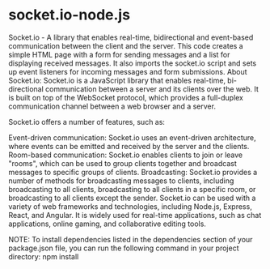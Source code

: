 # socket.io-node.js
Socket.io - A library that enables real-time, bidirectional and event-based communication between the client and the server.
This code creates a simple HTML page with a form for sending messages and a list for displaying received messages.
It also imports the socket.io script and sets up event listeners for incoming messages and form submissions.
About Socket.io:
Socket.io is a JavaScript library that enables real-time, bi-directional communication between a server and its clients over the web. It is built on top of the WebSocket protocol, which provides a full-duplex communication channel between a web browser and a server.

Socket.io offers a number of features, such as:

Event-driven communication: Socket.io uses an event-driven architecture, where events can be emitted and received by the server and the clients.
Room-based communication: Socket.io enables clients to join or leave "rooms", which can be used to group clients together and broadcast messages to specific groups of clients.
Broadcasting: Socket.io provides a number of methods for broadcasting messages to clients, including broadcasting to all clients, broadcasting to all clients in a specific room, or broadcasting to all clients except the sender.
Socket.io can be used with a variety of web frameworks and technologies, including Node.js, Express, React, and Angular. It is widely used for real-time applications, such as chat applications, online gaming, and collaborative editing tools.

NOTE: To install dependencies listed in the dependencies section of your package.json file, you can run the following command in your project directory: 
npm install
